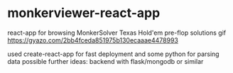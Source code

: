 # monkerviewer-react-app

react-app for browsing MonkerSolver Texas Hold'em pre-flop solutions
gif https://gyazo.com/2bb4fceda851975b130ecaaae4478993

used create-react-app for fast deployment and some python for parsing data
possible further ideas: backend with flask/mongodb or similar
